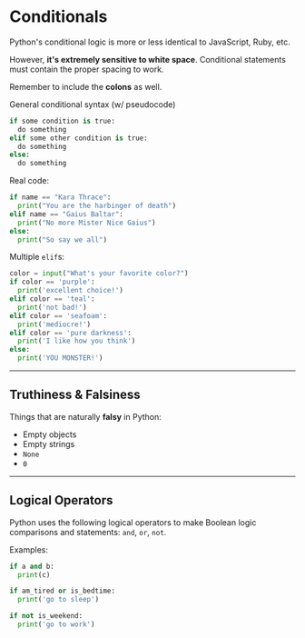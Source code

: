 # Conditionals

Python's conditional logic is more or less identical to JavaScript, Ruby, etc.

However, **it's extremely sensitive to white space**. Conditional statements must contain the proper spacing to work.

Remember to include the **colons** as well.

General conditional syntax (w/ pseudocode)

```python
if some condition is true:
  do something
elif some other condition is true:
  do something
else:
  do something
```

Real code:

```python
if name == "Kara Thrace":
  print("You are the harbinger of death")
elif name == "Gaius Baltar":
  print("No more Mister Nice Gaius")
else:
  print("So say we all")
```

Multiple `elif`s:

```python
color = input("What's your favorite color?")
if color == 'purple':
  print('excellent choice!')
elif color == 'teal':
  print('not bad!')
elif color == 'seafoam':
  print('mediocre!')
elif color == 'pure darkness':
  print('I like how you think')
else:
  print('YOU MONSTER!')
```

---

## Truthiness & Falsiness

Things that are naturally **falsy** in Python:

- Empty objects
- Empty strings
- `None`
- `0`

---

## Logical Operators

Python uses the following logical operators to make Boolean logic comparisons and statements: `and`, `or`, `not`.

Examples:

```python
if a and b:
  print(c)

if am_tired or is_bedtime:
  print('go to sleep')

if not is_weekend:
  print('go to work')
```
